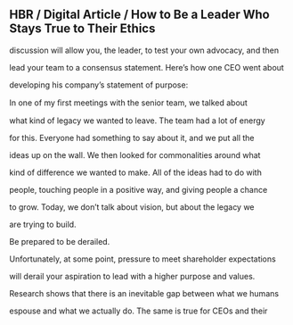 ## HBR / Digital Article / How to Be a Leader Who Stays True to Their Ethics

discussion will allow you, the leader, to test your own advocacy, and then

lead your team to a consensus statement. Here’s how one CEO went about

developing his company’s statement of purpose:

In one of my ﬁrst meetings with the senior team, we talked about

what kind of legacy we wanted to leave. The team had a lot of energy

for this. Everyone had something to say about it, and we put all the

ideas up on the wall. We then looked for commonalities around what

kind of difference we wanted to make. All of the ideas had to do with

people, touching people in a positive way, and giving people a chance

to grow. Today, we don’t talk about vision, but about the legacy we

are trying to build.

Be prepared to be derailed.

Unfortunately, at some point, pressure to meet shareholder expectations

will derail your aspiration to lead with a higher purpose and values.

Research shows that there is an inevitable gap between what we humans

espouse and what we actually do. The same is true for CEOs and their